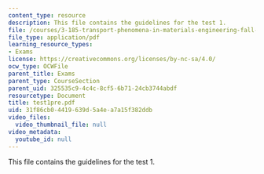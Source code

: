 ```yaml
---
content_type: resource
description: This file contains the guidelines for the test 1.
file: /courses/3-185-transport-phenomena-in-materials-engineering-fall-2003/31f86cb04419639d5a4ea7a15f382ddb_test1pre.pdf
file_type: application/pdf
learning_resource_types:
- Exams
license: https://creativecommons.org/licenses/by-nc-sa/4.0/
ocw_type: OCWFile
parent_title: Exams
parent_type: CourseSection
parent_uid: 325535c9-4c4c-8cf5-6b71-24cb3744abdf
resourcetype: Document
title: test1pre.pdf
uid: 31f86cb0-4419-639d-5a4e-a7a15f382ddb
video_files:
  video_thumbnail_file: null
video_metadata:
  youtube_id: null
---
```

This file contains the guidelines for the test 1.